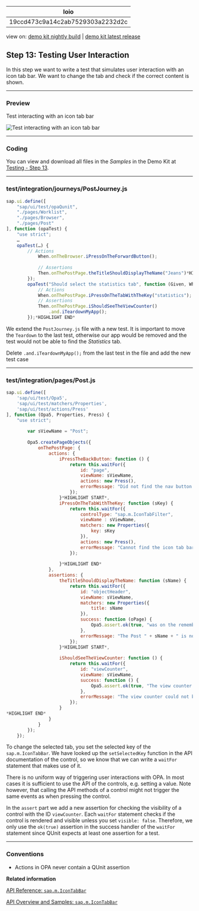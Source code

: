 <!-- loio19ccd473c9a14c2ab7529303a2232d2c -->

| loio |
| -----|
| 19ccd473c9a14c2ab7529303a2232d2c |

<div id="loio">

view on: [demo kit nightly build](https://openui5nightly.hana.ondemand.com/#/topic/19ccd473c9a14c2ab7529303a2232d2c) | [demo kit latest release](https://openui5.hana.ondemand.com/#/topic/19ccd473c9a14c2ab7529303a2232d2c)</div>

## Step 13: Testing User Interaction

In this step we want to write a test that simulates user interaction with an icon tab bar. We want to change the tab and check if the correct content is shown.

***

### Preview

   
  
Test interacting with an icon tab bar<a name="loio19ccd473c9a14c2ab7529303a2232d2c__fig_r1j_pst_mr"/>

 ![](loioc76a7b50ffac42b29285d7f10fd605eb_LowRes.png "Test interacting with an icon tab bar") 

***

### Coding

You can view and download all files in the *Samples* in the Demo Kit at [Testing - Step 13](https://openui5.hana.ondemand.com/explored.html#/sample/sap.m.tutorial.testing.13/preview).

***

### test/integration/journeys/PostJourney.js

``` js
sap.ui.define([
	"sap/ui/test/opaQunit",
	"./pages/Worklist",
	"./pages/Browser",
	"./pages/Post"
], function (opaTest) {
	"use strict";
	…
	opaTest(…) {
		// Actions
			When.onTheBrowser.iPressOnTheForwardButton();
			
			// Assertions
			Then.onThePostPage.theTitleShouldDisplayTheName("Jeans")*HIGHLIGHT START*;
		});
		opaTest("Should select the statistics tab", function (Given, When, Then) {
			// Actions
			When.onThePostPage.iPressOnTheTabWithTheKey("statistics");
			// Assertions
			Then.onThePostPage.iShouldSeeTheViewCounter()
				.and.iTeardownMyApp();
		});*HIGHLIGHT END*
```

We extend the `PostJourney.js` file with a new test. It is important to move the `Teardown` to the last test, otherwise our app would be removed and the test would not be able to find the *Statistics* tab.

Delete `.and.iTeardownMyApp();` from the last test in the file and add the new test case

***

### test/integration/pages/Post.js

``` js
sap.ui.define([
	'sap/ui/test/Opa5',
	'sap/ui/test/matchers/Properties',
	'sap/ui/test/actions/Press'
], function (Opa5, Properties, Press) {
	"use strict";
 
		var sViewName = "Post";
 
		Opa5.createPageObjects({
			onThePostPage: {
				actions: {
					iPressTheBackButton: function () {
						return this.waitFor({
							id: "page",
							viewName: sViewName,
							actions: new Press(),
							errorMessage: "Did not find the nav button on object page"
						});
					}*HIGHLIGHT START*,
					iPressOnTheTabWithTheKey: function (sKey) {
						return this.waitFor({
							controlType: "sap.m.IconTabFilter",
							viewName : sViewName,
							matchers: new Properties({
								key: sKey
							}),
							actions: new Press(),
							errorMessage: "Cannot find the icon tab bar"
						});
 
					}*HIGHLIGHT END*
				},
				assertions: {
					theTitleShouldDisplayTheName: function (sName) {
						return this.waitFor({
							id: "objectHeader",
							viewName: sViewName,
							matchers: new Properties({
								title: sName
							}),
							success: function (oPage) {
								Opa5.assert.ok(true, "was on the remembered detail page");
							},
							errorMessage: "The Post " + sName + " is not shown"
						});
					}*HIGHLIGHT START*,
 
					iShouldSeeTheViewCounter: function () {
						return this.waitFor({
							id: "viewCounter",
							viewName: sViewName,
							success: function () {
								Opa5.assert.ok(true, "The view counter was visible");
							},
							errorMessage: "The view counter could not be found"
						});
					}
*HIGHLIGHT END*
				}
			}
		});
	});
```

To change the selected tab, you set the selected key of the `sap.m.IconTabBar`. We have looked up the `setSelectedKey` function in the API documentation of the control, so we know that we can write a `waitFor` statement that makes use of it.

There is no uniform way of triggering user interactions with OPA. In most cases it is sufficient to use the API of the controls, e.g. setting a value. Note however, that calling the API methods of a control might not trigger the same events as when pressing the control.

In the `assert` part we add a new assertion for checking the visibility of a control with the ID `viewCounter`. Each `waitFor` statement checks if the control is rendered and visible unless you set `visible: false`. Therefore, we only use the `ok(true)` assertion in the success handler of the `waitFor` statement since QUnit expects at least one assertion for a test.

***

### Conventions

-   Actions in OPA never contain a QUnit assertion


**Related information**  


[API Reference: `sap.m.IconTabBar`](https://openui5.hana.ondemand.com/#docs/api/symbols/sap.m.IconTabBar.html)

[API Overview and Samples: `sap.m.IconTabBar` ](https://openui5.hana.ondemand.com/explored.html#/entity/sap.m.IconTabBar/samples)

